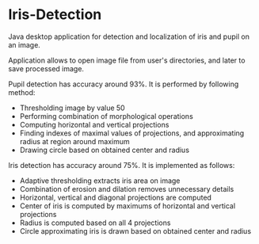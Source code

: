 # Iris-Detection
Java desktop application for detection and localization of iris and pupil on an image.

Application allows to open image file from user's directories, and later to save processed image.

Pupil detection has accuracy around 93%. It is performed by following method:
* Thresholding image by value 50
* Performing combination of morphological operations
* Computing horizontal and vertical projections
* Finding indexes of maximal values of projections, and approximating radius at region around maximum
* Drawing circle based on obtained center and radius

Iris detection has accuracy around 75%. It is implemented as follows:
* Adaptive thresholding extracts iris area on image
* Combination of erosion and dilation removes unnecessary details
* Horizontal, vertical and diagonal projections are computed
* Center of iris is computed by maximums of horizontal and vertical projections
* Radius is computed based on all 4 projections
* Circle approximating iris is drawn based on obtained center and radius
